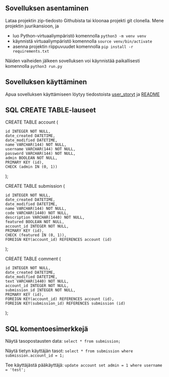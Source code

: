 ## Sovelluksen asentaminen

Lataa projektin zip-tiedosto Githubista tai kloonaa projekti git clonella.
Mene projektin juurikansioon, ja
* luo Python-virtuaaliympäristö komennolla `python3 -m venv venv`
* käynnistä virtuaaliympäristö komennolla `source venv/bin/activate`
* asenna projektin riippuvuudet komennolla `pip install -r requirements.txt`

Näiden vaiheiden jälkeen sovelluksen voi käynnistää paikallisesti komennolla `python3 run.py`

## Sovelluksen käyttäminen

Apua sovelluksen käyttämiseen löytyy tiedostoista 
[user_storyt](https://github.com/Craetion5/tasofoorumi/blob/master/documentation/user_storyt.md)
ja [README](https://github.com/Craetion5/tasofoorumi/blob/master/README.md)

## SQL CREATE TABLE-lauseet

CREATE TABLE account (

	id INTEGER NOT NULL, 
	date_created DATETIME, 
	date_modified DATETIME, 
	name VARCHAR(144) NOT NULL, 
	username VARCHAR(144) NOT NULL, 
	password VARCHAR(144) NOT NULL, 
	admin BOOLEAN NOT NULL, 
	PRIMARY KEY (id), 
	CHECK (admin IN (0, 1))
  
);

CREATE TABLE submission (

	id INTEGER NOT NULL, 
	date_created DATETIME, 
	date_modified DATETIME, 
	name VARCHAR(144) NOT NULL, 
	code VARCHAR(1440) NOT NULL, 
	description VARCHAR(1440) NOT NULL, 
	featured BOOLEAN NOT NULL, 
	account_id INTEGER NOT NULL, 
	PRIMARY KEY (id), 
	CHECK (featured IN (0, 1)), 
	FOREIGN KEY(account_id) REFERENCES account (id)
  
);

CREATE TABLE comment (

	id INTEGER NOT NULL, 
	date_created DATETIME, 
	date_modified DATETIME, 
	text VARCHAR(1440) NOT NULL, 
	account_id INTEGER NOT NULL, 
	submission_id INTEGER NOT NULL, 
	PRIMARY KEY (id), 
	FOREIGN KEY(account_id) REFERENCES account (id), 
	FOREIGN KEY(submission_id) REFERENCES submission (id)
  
);

## SQL komentoesimerkkejä

Näytä tasopostausten data: `select * from submission;`

Näytä tietyn käyttäjän tasot: `select * from submission where submission.account_id = 1;`

Tee käyttäjästä pääkäyttäjä: `update account set admin = 1 where username = 'test';`

